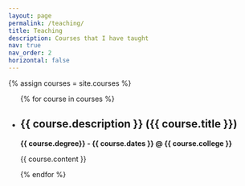 ```yaml
---
layout: page
permalink: /teaching/
title: Teaching
description: Courses that I have taught
nav: true
nav_order: 2
horizontal: false
---
```


<!-- _pages/teaching.md -->
<div class="courses" markdown="1">
{% assign courses = site.courses %}
  <ul>
  {% for course in courses %}
    <li>
    <h2> {{ course.description }} ({{ course.title }}) </h2> 
     <b>{{ course.degree}} -  {{ course.dates }} @ {{ course.college }} </b>
     <div>
        <p> {{ course.content }} </p>
     </div>
    </li>
  {% endfor %}
</ul>
</div>

